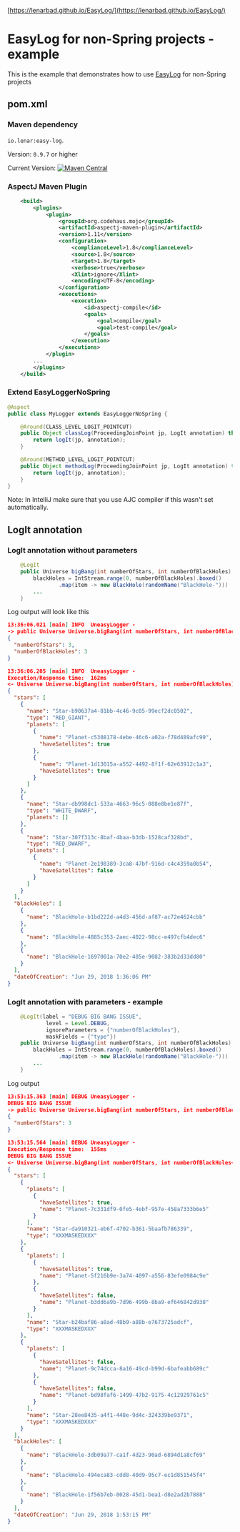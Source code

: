 [https://lenarbad.github.io/EasyLog/](https://lenarbad.github.io/EasyLog/)

# EasyLog for non-Spring projects - example

This is the example that demonstrates how to use [EasyLog](https://github.com/LenarBad/EasyLog) for non-Spring projects

## pom.xml

### Maven dependency

<code>io.lenar:easy-log</code>.

Version: <code>0.9.7</code> or higher

Current Version: [![Maven Central](https://img.shields.io/maven-central/v/io.lenar/easy-log.svg)](https://maven-badges.herokuapp.com/maven-central/io.lenar/easy-log)

### AspectJ Maven Plugin

```xml
    <build>
        <plugins>
            <plugin>
                <groupId>org.codehaus.mojo</groupId>
                <artifactId>aspectj-maven-plugin</artifactId>
                <version>1.11</version>
                <configuration>
                    <complianceLevel>1.8</complianceLevel>
                    <source>1.8</source>
                    <target>1.8</target>
                    <verbose>true</verbose>
                    <Xlint>ignore</Xlint>
                    <encoding>UTF-8</encoding>
                </configuration>
                <executions>
                    <execution>
                        <id>aspectj-compile</id>
                        <goals>
                            <goal>compile</goal>
                            <goal>test-compile</goal>
                        </goals>
                    </execution>
                </executions>
            </plugin>
        ...
        </plugins>
    </build>
``` 

### Extend EasyLoggerNoSpring

```java
@Aspect
public class MyLogger extends EasyLoggerNoSpring {

    @Around(CLASS_LEVEL_LOGIT_POINTCUT)
    public Object classLog(ProceedingJoinPoint jp, LogIt annotation) throws Throwable {
        return logIt(jp, annotation);
    }

    @Around(METHOD_LEVEL_LOGIT_POINTCUT)
    public Object methodLog(ProceedingJoinPoint jp, LogIt annotation) throws Throwable {
        return logIt(jp, annotation);
    }
}
```

Note: In IntelliJ make sure that you use AJC compiler if this wasn't set automatically.

## LogIt annotation

### LogIt annotation without parameters

```java
    @LogIt
    public Universe bigBang(int numberOfStars, int numberOfBlackHoles) {
        blackHoles = IntStream.range(0, numberOfBlackHoles).boxed()
                .map(item -> new BlackHole(randomName("BlackHole-")))
        ...
    }
```

Log output will look like this

```json
13:36:06.021 [main] INFO  UneasyLogger - 
-> public Universe Universe.bigBang(int numberOfStars, int numberOfBlackHoles)
{
  "numberOfStars": 3,
  "numberOfBlackHoles": 3
}

13:36:06.205 [main] INFO  UneasyLogger - 
Execution/Response time:  162ms
<- Universe Universe.bigBang(int numberOfStars, int numberOfBlackHoles)
{
  "stars": [
    {
      "name": "Star-b90637a4-81bb-4c46-9c05-99ecf2dc0502",
      "type": "RED_GIANT",
      "planets": [
        {
          "name": "Planet-c5308178-4ebe-46c6-a02a-f78d489afc99",
          "haveSatellites": true
        },
        {
          "name": "Planet-1d13015a-a552-4492-8f1f-62e63912c1a3",
          "haveSatellites": true
        }
      ]
    },
    {
      "name": "Star-db998dc1-533a-4663-96c5-088e8be1e87f",
      "type": "WHITE_DWARF",
      "planets": []
    },
    {
      "name": "Star-307f313c-8baf-4baa-b3db-1528caf328bd",
      "type": "RED_DWARF",
      "planets": [
        {
          "name": "Planet-2e198389-3ca8-47bf-916d-c4c4359a0b54",
          "haveSatellites": false
        }
      ]
    }
  ],
  "blackHoles": [
    {
      "name": "BlackHole-b1bd222d-a4d3-456d-af87-ac72e4624cbb"
    },
    {
      "name": "BlackHole-4885c353-2aec-4022-98cc-e497cfb4dec6"
    },
    {
      "name": "BlackHole-1697001a-70e2-405e-9082-383b2d33dd80"
    }
  ],
  "dateOfCreation": "Jun 29, 2018 1:36:06 PM"
}
```

### LogIt annotation with parameters - example

```java
    @LogIt(label = "DEBUG BIG BANG ISSUE",
            level = Level.DEBUG,
            ignoreParameters = {"numberOfBlackHoles"},
            maskFields = {"type"})
    public Universe bigBang(int numberOfStars, int numberOfBlackHoles) {
        blackHoles = IntStream.range(0, numberOfBlackHoles).boxed()
                .map(item -> new BlackHole(randomName("BlackHole-")))
        ...
    }
```

Log output

```json
13:53:15.363 [main] DEBUG UneasyLogger - 
DEBUG BIG BANG ISSUE
-> public Universe Universe.bigBang(int numberOfStars, int numberOfBlackHoles<NOT_LOGGED>)
{
  "numberOfStars": 3
}

13:53:15.564 [main] DEBUG UneasyLogger - 
Execution/Response time:  155ms
DEBUG BIG BANG ISSUE
<- Universe Universe.bigBang(int numberOfStars, int numberOfBlackHoles<NOT_LOGGED>)
{
  "stars": [
    {
      "planets": [
        {
          "haveSatellites": true,
          "name": "Planet-7c331df9-0fe5-4ebf-957e-458a7333b6e5"
        }
      ],
      "name": "Star-da910321-eb6f-4702-b361-5baafb786339",
      "type": "XXXMASKEDXXX"
    },
    {
      "planets": [
        {
          "haveSatellites": true,
          "name": "Planet-5f216b9e-3a74-4097-a556-83efe0984c9e"
        },
        {
          "haveSatellites": false,
          "name": "Planet-b3dd6a9b-7d96-499b-8ba9-ef646842d938"
        }
      ],
      "name": "Star-b24baf86-a8ad-48b9-a88b-e7673725adcf",
      "type": "XXXMASKEDXXX"
    },
    {
      "planets": [
        {
          "haveSatellites": false,
          "name": "Planet-9c74dcca-8a16-49cd-b99d-6bafeabb689c"
        },
        {
          "haveSatellites": false,
          "name": "Planet-bd98faf6-1499-47b2-9175-4c12929761c5"
        }
      ],
      "name": "Star-28ee8435-a4f1-448e-9d4c-324339be9371",
      "type": "XXXMASKEDXXX"
    }
  ],
  "blackHoles": [
    {
      "name": "BlackHole-3db09a77-ca1f-4d23-90ad-6894d1a8cf69"
    },
    {
      "name": "BlackHole-494eca83-cdd8-40d9-95c7-ec1d851545f4"
    },
    {
      "name": "BlackHole-1f56b7eb-0028-45d1-bea1-d8e2ad2b7888"
    }
  ],
  "dateOfCreation": "Jun 29, 2018 1:53:15 PM"
}
```

